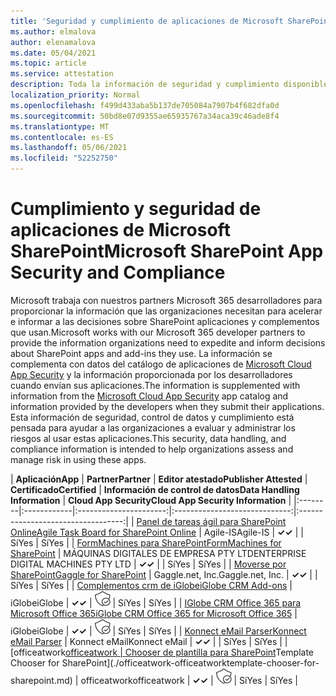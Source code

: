 ```yaml
---
title: 'Seguridad y cumplimiento de aplicaciones de Microsoft SharePoint: todas las aplicaciones'
ms.author: elmalova
author: elenamalova
ms.date: 05/04/2021
ms.topic: article
ms.service: attestation
description: Toda la información de seguridad y cumplimiento disponible para todas las aplicaciones SharePoint Microsoft.
localization_priority: Normal
ms.openlocfilehash: f499d433aba5b137de705084a7907b4f682dfa0d
ms.sourcegitcommit: 50bd8e07d9355ae65935767a34aca39c46ade8f4
ms.translationtype: MT
ms.contentlocale: es-ES
ms.lasthandoff: 05/06/2021
ms.locfileid: "52252750"
---
```

# <a name="microsoft-sharepoint-app-security-and-compliance"></a><span data-ttu-id="939d4-103">Cumplimiento y seguridad de aplicaciones de Microsoft SharePoint</span><span class="sxs-lookup"><span data-stu-id="939d4-103">Microsoft SharePoint App Security and Compliance</span></span>

<span data-ttu-id="939d4-104">Microsoft trabaja con nuestros partners Microsoft 365 desarrolladores para proporcionar la información que las organizaciones necesitan para acelerar e informar a las decisiones sobre SharePoint aplicaciones y complementos que usan.</span><span class="sxs-lookup"><span data-stu-id="939d4-104">Microsoft works with our Microsoft 365 developer partners to provide the information organizations need to expedite and inform decisions about SharePoint apps and add-ins they use.</span></span> <span data-ttu-id="939d4-105">La información se complementa con datos del catálogo de aplicaciones de [Microsoft Cloud App Security](https://www.microsoft.com/en-us/enterprise-mobility-security/cloud-app-security) y la información proporcionada por los desarrolladores cuando envían sus aplicaciones.</span><span class="sxs-lookup"><span data-stu-id="939d4-105">The information is supplemented with information from the [Microsoft Cloud App Security](https://www.microsoft.com/en-us/enterprise-mobility-security/cloud-app-security) app catalog and information provided by the developers when they submit their applications.</span></span> <span data-ttu-id="939d4-106">Esta información de seguridad, control de datos y cumplimiento está pensada para ayudar a las organizaciones a evaluar y administrar los riesgos al usar estas aplicaciones.</span><span class="sxs-lookup"><span data-stu-id="939d4-106">This security, data handling, and compliance information is intended to help organizations assess and manage risk in using these apps.</span></span>

| <span data-ttu-id="939d4-107">**Aplicación**</span><span class="sxs-lookup"><span data-stu-id="939d4-107">**App**</span></span> | <span data-ttu-id="939d4-108">**Partner**</span><span class="sxs-lookup"><span data-stu-id="939d4-108">**Partner**</span></span> | <span data-ttu-id="939d4-109">**Editor atestado**</span><span class="sxs-lookup"><span data-stu-id="939d4-109">**Publisher Attested**</span></span> | <span data-ttu-id="939d4-110">**Certificado**</span><span class="sxs-lookup"><span data-stu-id="939d4-110">**Certified**</span></span> | <span data-ttu-id="939d4-111">**Información de control de datos**</span><span class="sxs-lookup"><span data-stu-id="939d4-111">**Data Handling Information**</span></span> | <span data-ttu-id="939d4-112">**Cloud App Security**</span><span class="sxs-lookup"><span data-stu-id="939d4-112">**Cloud App Security Information**</span></span> |
|:--------|:------------|:----------------------:|:-----------------------------:|:----------------------------------:|
| [<span data-ttu-id="939d4-113">Panel de tareas ágil para SharePoint Online</span><span class="sxs-lookup"><span data-stu-id="939d4-113">Agile Task Board for SharePoint Online</span></span>](./agile-is-task-board-for-sharepoint-online.md) | <span data-ttu-id="939d4-114">Agile-IS</span><span class="sxs-lookup"><span data-stu-id="939d4-114">Agile-IS</span></span> | <span data-ttu-id="939d4-115">**✓**</span><span class="sxs-lookup"><span data-stu-id="939d4-115">**✓**</span></span> |  | <span data-ttu-id="939d4-116">Sí</span><span class="sxs-lookup"><span data-stu-id="939d4-116">Yes</span></span> | <span data-ttu-id="939d4-117">Sí</span><span class="sxs-lookup"><span data-stu-id="939d4-117">Yes</span></span> |
| [<span data-ttu-id="939d4-118">FormMachines para SharePoint</span><span class="sxs-lookup"><span data-stu-id="939d4-118">FormMachines for SharePoint</span></span>](./enterprise-digital-machines-pty-ltd-formmachines-for-sharepoint.md) | <span data-ttu-id="939d4-119">MÁQUINAS DIGITALES DE EMPRESA PTY LTD</span><span class="sxs-lookup"><span data-stu-id="939d4-119">ENTERPRISE DIGITAL MACHINES PTY LTD</span></span> | <span data-ttu-id="939d4-120">**✓**</span><span class="sxs-lookup"><span data-stu-id="939d4-120">**✓**</span></span> |  | <span data-ttu-id="939d4-121">Sí</span><span class="sxs-lookup"><span data-stu-id="939d4-121">Yes</span></span> | <span data-ttu-id="939d4-122">Sí</span><span class="sxs-lookup"><span data-stu-id="939d4-122">Yes</span></span> |
| [<span data-ttu-id="939d4-123">Moverse por SharePoint</span><span class="sxs-lookup"><span data-stu-id="939d4-123">Gaggle for SharePoint</span></span>](./gagglenet-inc-gaggle-for-sharepoint.md) | <span data-ttu-id="939d4-124">Gaggle.net, Inc.</span><span class="sxs-lookup"><span data-stu-id="939d4-124">Gaggle.net, Inc.</span></span> | <span data-ttu-id="939d4-125">**✓**</span><span class="sxs-lookup"><span data-stu-id="939d4-125">**✓**</span></span> |  | <span data-ttu-id="939d4-126">Sí</span><span class="sxs-lookup"><span data-stu-id="939d4-126">Yes</span></span> | <span data-ttu-id="939d4-127">Sí</span><span class="sxs-lookup"><span data-stu-id="939d4-127">Yes</span></span> |
| [<span data-ttu-id="939d4-128">Complementos crm de iGlobe</span><span class="sxs-lookup"><span data-stu-id="939d4-128">iGlobe CRM Add-ons</span></span>](./iglobe-crm-add-ons.md) | <span data-ttu-id="939d4-129">iGlobe</span><span class="sxs-lookup"><span data-stu-id="939d4-129">iGlobe</span></span> | <span data-ttu-id="939d4-130">**✓**</span><span class="sxs-lookup"><span data-stu-id="939d4-130">**✓**</span></span> | <img alt="Certified application badge" src="../media/certified-badge.png" height="25" width="25" /> | <span data-ttu-id="939d4-131">Sí</span><span class="sxs-lookup"><span data-stu-id="939d4-131">Yes</span></span> | <span data-ttu-id="939d4-132">Sí</span><span class="sxs-lookup"><span data-stu-id="939d4-132">Yes</span></span> |
| [<span data-ttu-id="939d4-133">IGlobe CRM Office 365 para Microsoft Office 365</span><span class="sxs-lookup"><span data-stu-id="939d4-133">iGlobe CRM Office 365 for Microsoft Office 365</span></span>](./iglobe-crm-office-365-for-microsoft.md) | <span data-ttu-id="939d4-134">iGlobe</span><span class="sxs-lookup"><span data-stu-id="939d4-134">iGlobe</span></span> | <span data-ttu-id="939d4-135">**✓**</span><span class="sxs-lookup"><span data-stu-id="939d4-135">**✓**</span></span> | <img alt="Certified application badge" src="../media/certified-badge.png" height="25" width="25" /> | <span data-ttu-id="939d4-136">Sí</span><span class="sxs-lookup"><span data-stu-id="939d4-136">Yes</span></span> | <span data-ttu-id="939d4-137">Sí</span><span class="sxs-lookup"><span data-stu-id="939d4-137">Yes</span></span> |
| [<span data-ttu-id="939d4-138">Konnect eMail Parser</span><span class="sxs-lookup"><span data-stu-id="939d4-138">Konnect eMail Parser</span></span>](./konnect-email-parser.md) | <span data-ttu-id="939d4-139">Konnect eMail</span><span class="sxs-lookup"><span data-stu-id="939d4-139">Konnect eMail</span></span> | <span data-ttu-id="939d4-140">**✓**</span><span class="sxs-lookup"><span data-stu-id="939d4-140">**✓**</span></span> |  | <span data-ttu-id="939d4-141">Sí</span><span class="sxs-lookup"><span data-stu-id="939d4-141">Yes</span></span> | <span data-ttu-id="939d4-142">Sí</span><span class="sxs-lookup"><span data-stu-id="939d4-142">Yes</span></span> |
| <span data-ttu-id="939d4-143">[officeatwork</span><span class="sxs-lookup"><span data-stu-id="939d4-143">[officeatwork</span></span> | <span data-ttu-id="939d4-144">Chooser de plantilla para SharePoint](./officeatwork-officeatworktemplate-chooser-for-sharepoint.md)</span><span class="sxs-lookup"><span data-stu-id="939d4-144">Template Chooser for SharePoint](./officeatwork-officeatworktemplate-chooser-for-sharepoint.md)</span></span> | <span data-ttu-id="939d4-145">officeatwork</span><span class="sxs-lookup"><span data-stu-id="939d4-145">officeatwork</span></span> | <span data-ttu-id="939d4-146">**✓**</span><span class="sxs-lookup"><span data-stu-id="939d4-146">**✓**</span></span> | <img alt="Certified application badge" src="../media/certified-badge.png" height="25" width="25" /> | <span data-ttu-id="939d4-147">Sí</span><span class="sxs-lookup"><span data-stu-id="939d4-147">Yes</span></span> | <span data-ttu-id="939d4-148">Sí</span><span class="sxs-lookup"><span data-stu-id="939d4-148">Yes</span></span> |
